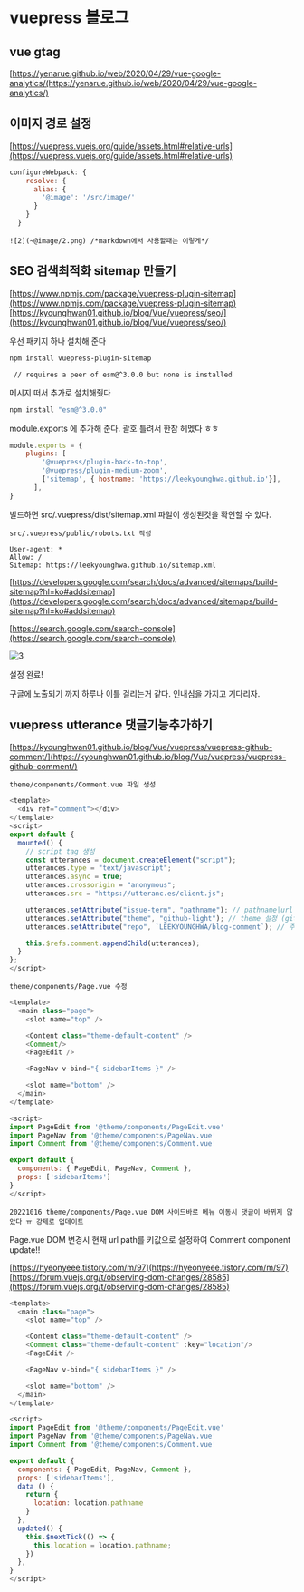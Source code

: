 # vuepress 블로그

## vue gtag
[https://yenarue.github.io/web/2020/04/29/vue-google-analytics/(https://yenarue.github.io/web/2020/04/29/vue-google-analytics/)


## 이미지 경로 설정

[https://vuepress.vuejs.org/guide/assets.html#relative-urls](https://vuepress.vuejs.org/guide/assets.html#relative-urls)

```js
configureWebpack: {
    resolve: {
      alias: {
        '@image': '/src/image/'
      }
    }
  }
```
```
![2](~@image/2.png) /*markdown에서 사용할때는 이렇게*/
```

## SEO 검색최적화 sitemap 만들기

[https://www.npmjs.com/package/vuepress-plugin-sitemap](https://www.npmjs.com/package/vuepress-plugin-sitemap)
[https://kyounghwan01.github.io/blog/Vue/vuepress/seo/](https://kyounghwan01.github.io/blog/Vue/vuepress/seo/)

우선 패키지 하나 설치해 준다
```bash
npm install vuepress-plugin-sitemap
```

` // requires a peer of esm@^3.0.0 but none is installed`

 메시지 떠서 추가로 설치해줬다

```bash
npm install "esm@^3.0.0"
```

module.exports 에 추가해 준다. 괄호 틀려서 한참 헤멨다 ㅎㅎ

```js
module.exports = {
    plugins: [
        '@vuepress/plugin-back-to-top',
        '@vuepress/plugin-medium-zoom',
        ['sitemap', { hostname: 'https://leekyounghwa.github.io'}], 
      ],
}
```

빌드하면 src/.vuepress/dist/sitemap.xml 파일이 생성된것을 확인할 수 있다.

`src/.vuepress/public/robots.txt 작성`
```
User-agent: *
Allow: /
Sitemap: https://leekyounghwa.github.io/sitemap.xml
```
[https://developers.google.com/search/docs/advanced/sitemaps/build-sitemap?hl=ko#addsitemap](https://developers.google.com/search/docs/advanced/sitemaps/build-sitemap?hl=ko#addsitemap)

[https://search.google.com/search-console](https://search.google.com/search-console)

![3](~@image/3.png)

설정 완료!

구글에 노출되기 까지 하루나 이틀 걸리는거 같다. 인내심을 가지고 기다리자.

## vuepress utterance 댓글기능추가하기

[https://kyounghwan01.github.io/blog/Vue/vuepress/vuepress-github-comment/](https://kyounghwan01.github.io/blog/Vue/vuepress/vuepress-github-comment/)

`theme/components/Comment.vue 파일 생성`
```js
<template>
  <div ref="comment"></div>
</template>
<script>
export default {
  mounted() {
    // script tag 생성
    const utterances = document.createElement("script");
    utterances.type = "text/javascript";
    utterances.async = true;
    utterances.crossorigin = "anonymous";
    utterances.src = "https://utteranc.es/client.js";

    utterances.setAttribute("issue-term", "pathname"); // pathname|url|title|og:title 중 택 1
    utterances.setAttribute("theme", "github-light"); // theme 설정 (github-light, github-dark, preferred-color-scheme, github-dark-orange, icy-dark, dark-blue, photon-dark, boxy-light) 중 하나 선택
    utterances.setAttribute("repo", `LEEKYOUNGHWA/blog-comment`); // 주의!! 사용할 repository

    this.$refs.comment.appendChild(utterances);
  }
};
</script>
```

`theme/components/Page.vue 수정`

```js {6,18,21}
<template>
  <main class="page">
    <slot name="top" />

    <Content class="theme-default-content" />
    <Comment/>
    <PageEdit />

    <PageNav v-bind="{ sidebarItems }" />

    <slot name="bottom" />
  </main>
</template>

<script>
import PageEdit from '@theme/components/PageEdit.vue'
import PageNav from '@theme/components/PageNav.vue'
import Comment from '@theme/components/Comment.vue'

export default {
  components: { PageEdit, PageNav, Comment },
  props: ['sidebarItems']
}
</script>
```

`20221016 theme/components/Page.vue DOM 사이드바로 메뉴 이동시 댓글이 바뀌지 않았다 ㅠ 강제로 업데이트`

Page.vue DOM 변경시 현재 url path를 키값으로 설정하여 Comment component update!!
 
[https://hyeonyeee.tistory.com/m/97](https://hyeonyeee.tistory.com/m/97)
[https://forum.vuejs.org/t/observing-dom-changes/28585](https://forum.vuejs.org/t/observing-dom-changes/28585)

```js
<template>
  <main class="page">
    <slot name="top" />

    <Content class="theme-default-content" />
    <Comment class="theme-default-content" :key="location"/>
    <PageEdit />

    <PageNav v-bind="{ sidebarItems }" />

    <slot name="bottom" />
  </main>
</template>

<script>
import PageEdit from '@theme/components/PageEdit.vue'
import PageNav from '@theme/components/PageNav.vue'
import Comment from '@theme/components/Comment.vue'

export default {
  components: { PageEdit, PageNav, Comment },
  props: ['sidebarItems'],
  data () {
    return {
      location: location.pathname
    }
  },
  updated() {
    this.$nextTick(() => {
      this.location = location.pathname;
    })
  },
}
</script>
```
<!--stackedit_data:
eyJoaXN0b3J5IjpbMTE2ODg5NDA5NV19
-->